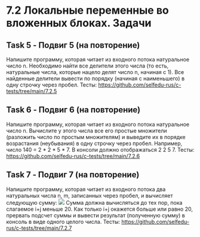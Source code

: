 # 7.2 Локальные переменные во вложенных блоках. Задачи

## Task 5 - Подвиг 5 (на повторение)

Напишите программу, которая читает из входного потока натуральное число n. Необходимо найти все делители этого числа (то есть, натуральные числа, которые нацело делят число n, начиная с 1). Все найденные делители вывести по порядку (начиная с наименьшего) в одну строчку через пробел.
Тесты: https://github.com/selfedu-rus/c-tests/tree/main/7.2.5

## Task 6 - Подвиг 6 (на повторение)

Напишите программу, которая читает из входного потока натуральное число n. Вычислите у этого числа все его простые множители (разложить число по простым множителям) и выведите их в порядке возрастания (неубывания) в одну строчку через пробел.
Например, число 140 = 2 * 2 * 5 * 7. В консоли должно отображаться 2 2 5 7.
Тесты: https://github.com/selfedu-rus/c-tests/tree/main/7.2.6

## Task 7 - Подвиг 7 (на повторение)

Напишите программу, которая читает из входного потока два натуральных числа n, m, записанных через пробел, и вычисляет следующую сумму:
![](https://cdn.mathpix.com/snip/images/11Jn70pRXumHInyOMoMBt5vu_XBjxOE0kUOyK-NyeGA.original.fullsize.png)
Сумма должна вычисляться до тех пор, пока слагаемое i+j меньше 20. Как только i+j окажется больше или равно 20, прервать подсчет суммы и вывести результат (полученную сумму) в консоль в виде одного целого числа.
Тесты: https://github.com/selfedu-rus/c-tests/tree/main/7.2.7